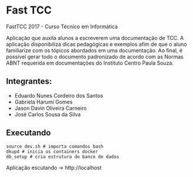 # Fast TCC

FastTCC 2017 - Curso Técnico em Informática

Aplicação que auxila alunos a escreverem uma documentação de TCC. A aplicação disponibiliza dicas pedagógicas e exemplos afim de que o aluno familiarize com os tópicos abordados em uma documentação.
Ao final, é possível gerar todo o documento padronizado de acordo com as Normas ABNT requerida em documentações do Instituto Centro Paula Souza.

## Integrantes:
- Eduardo Nunes Cordeiro dos Santos
- Gabriela Harumi Gomes
- Jason Davin Oliveira Carneiro
- José Carlos Sousa da Silva


## Executando

```
source dev.sh # importa comandos bash
dkupd # inicia os containers docker
db_setup # cria estrutura do banco de dados
```

Aplicação escutando -> http://localhost